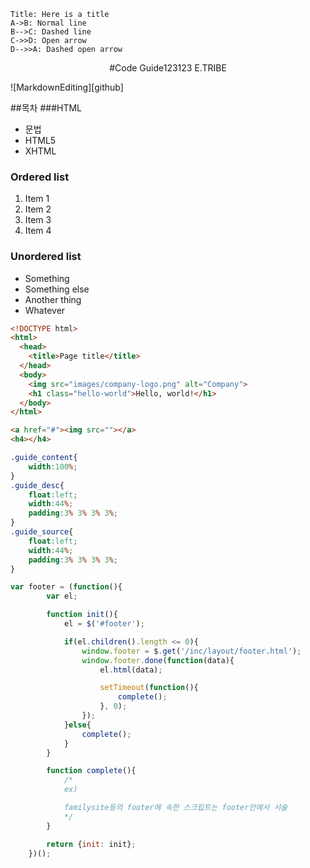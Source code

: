 <!-- 마크다운 사용법
1. http://blog.kalkin7.com/2014/02/05/wordpress-markdown-quick-reference-for-koreans/
2. http://blog.naver.com/evahpirazzi/220311725099 -->
<!--
css:
-   ^/inc/css/common.css

"@flow":
    js:
        -   "https://cdnjs.cloudflare.com/ajax/libs/raphael/2.1.2/raphael-min.js"
        -   flowchart-min.js
        -   default/uml-converter.js
        -   default/flow-loader.js

"@sequence":
    js:
        -   "https://cdnjs.cloudflare.com/ajax/libs/raphael/2.1.2/raphael-min.js"
        -   "https://cdnjs.cloudflare.com/ajax/libs/underscore.js/1.7.0/underscore-min.js"
        -   "https://cdnjs.cloudflare.com/ajax/libs/js-sequence-diagrams/1.0.4/sequence-diagram-min.js"
        -   default/uml-converter.js
        -   default/sequence-loader.js

"@mathjax":
   js:
        -   default/mathjax-config.js
        -   'https://cdn.mathjax.org/mathjax/latest/MathJax.js?config=TeX-AMS-MML_HTMLorMML'

[Dark][github 2] and [yellow][github 3] theme available. -->

```sequence
Title: Here is a title
A->B: Normal line
B-->C: Dashed line
C->>D: Open arrow
D-->>A: Dashed open arrow
```

<center>
#Code Guide123123
E.TRIBE
</center>

![MarkdownEditing][github]

##목차
<row>
<colum>
###HTML
* 문법
* HTML5
* XHTML
</colum>
</row>

<row>

### Ordered list

1. Item 1
2. Item 2
3. Item 3
4. Item 4

<column>

### Unordered list

* Something
* Something else
* Another thing
* Whatever

</row>


```html
<!DOCTYPE html>
<html>
  <head>
    <title>Page title</title>
  </head>
  <body>
    <img src="images/company-logo.png" alt="Company">
    <h1 class="hello-world">Hello, world!</h1>
  </body>
</html>
```


```html
<a href="#"><img src=""></a>
<h4></h4>
```

```css
.guide_content{
    width:100%;
}
.guide_desc{
    float:left;
    width:44%;
    padding:3% 3% 3% 3%;
}
.guide_source{
    float:left;
    width:44%;
    padding:3% 3% 3% 3%;
}
```

```js
var footer = (function(){
        var el;

        function init(){
            el = $('#footer');

            if(el.children().length <= 0){
                window.footer = $.get('/inc/layout/footer.html');
                window.footer.done(function(data){
                    el.html(data);

                    setTimeout(function(){
                        complete();
                    }, 0);
                });
            }else{
                complete();
            }
        }

        function complete(){
            /*
            ex)

            familysite등의 footer에 속한 스크립트는 footer안에서 서술
            */
        }

        return {init: init};
    })();
```
